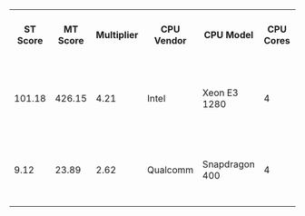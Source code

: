 <table id="Scores">
    <tr> <!--Table header-->
        <th>ST Score</th>
        <th>MT Score</th>
        <th>Multiplier</th>
        <th>CPU Vendor</th>
        <th>CPU Model</th>
        <th>CPU Cores</th>
        <th>CPU Threads</th>
        <th>CPU All Core Turbo</th>
        <th>CPU Single Core Turbo</th>
        <th>CPU Cache</th>
        <th>RAM Vendor</th>
        <th>RAM Model</th>
        <th>RAM Amount</th>
        <th>RAM Channels</th>
        <th>RAM Frequency</th>
        <th>RAM Timings</th>
        <th>Operating System</th>
        <th>OS Update</th>
        <th>OS Kernel</th>
        <th>Hardware Level</th>
        <th>Version</th>
        <th>Build</th>
        <th>CLI Options</th>
        <th>Submitter</th>
    </tr>
    <tr> <!--Template-->
        <td></td><!--ST Score-->
        <td></td><!--MT Score-->
        <td></td><!--Multiplier-->
        <td></td><!--CPU Vendor-->
        <td></td><!--CPU Model-->
        <td></td><!--CPU Cores-->
        <td></td><!--CPU Threads-->
        <td></td><!--CPU All Core Turbo-->
        <td></td><!--CPU Single Core Turbo-->
        <td></td><!--CPU Cache-->
        <td></td><!--RAM Vendor-->
        <td></td><!--RAM Model-->
        <td></td><!--RAM Amount-->
        <td></td><!--RAM Channels-->
        <td></td><!--RAM Frequency-->
        <td></td><!--RAM Timings-->
        <td></td><!--Operating System-->
        <td></td><!--OS Update-->
        <td></td><!--OS Kernel-->
        <td></td><!--Hardware Level-->
        <td></td><!--Version-->
        <td></td><!--Build-->
        <td></td><!--CLI Options-->
        <td></td><!--Submitter-->
    </tr>
    <tr> <!--Template-->
        <td>101.18</td><!--ST Score-->
        <td>426.15</td><!--MT Score-->
        <td>4.21</td><!--Multiplier-->
        <td>Intel</td><!--CPU Vendor-->
        <td>Xeon E3 1280</td><!--CPU Model-->
        <td>4</td><!--CPU Cores-->
        <td>8</td><!--CPU Threads-->
        <td>3600</td><!--CPU All Core Turbo-->
        <td>3900</td><!--CPU Single Core Turbo-->
        <td>256-1024-8192</td><!--CPU Cache-->
        <td>HyperX/Risemode</td><!--RAM Vendor-->
        <td>Fury/Unknown</td><!--RAM Model-->
        <td>16384</td><!--RAM Amount-->
        <td>2</td><!--RAM Channels-->
        <td>1333</td><!--RAM Frequency-->
        <td>8-8-8-16</td><!--RAM Timings-->
        <td>Fedora 31</td><!--Operating System-->
        <td>2019-12</td><!--OS Update-->
        <td>5.3.16</td><!--OS Kernel-->
        <td>5</td><!--Hardware Level-->
        <td>B0</td><!--Version-->
        <td>2-linux-amd64-gcc (Bring it on)</td><!--Build-->
        <td></td><!--CLI Options-->
        <td>1deterministic</td><!--Submitter-->
    </tr>
    <tr> <!--Template-->
        <td>9.12</td><!--ST Score-->
        <td>23.89</td><!--MT Score-->
        <td>2.62</td><!--Multiplier-->
        <td>Qualcomm</td><!--CPU Vendor-->
        <td>Snapdragon 400</td><!--CPU Model-->
        <td>4</td><!--CPU Cores-->
        <td>4</td><!--CPU Threads-->
        <td>1200</td><!--CPU All Core Turbo-->
        <td>1200</td><!--CPU Single Core Turbo-->
        <td>32-512</td><!--CPU Cache-->
        <td></td><!--RAM Vendor-->
        <td></td><!--RAM Model-->
        <td>1024</td><!--RAM Amount-->
        <td>1</td><!--RAM Channels-->
        <td>533</td><!--RAM Frequency-->
        <td></td><!--RAM Timings-->
        <td>LineageOS 14.1</td><!--Operating System-->
        <td>2019-12</td><!--OS Update-->
        <td>3.4.113</td><!--OS Kernel-->
        <td>3</td><!--Hardware Level-->
        <td>B0</td><!--Version-->
        <td>2-linux-armv7-gcc (Bring it on)</td><!--Build-->
        <td>--hardware-level 3 --threads 4</td><!--CLI Options-->
        <td>1deterministic</td><!--Submitter-->
    </tr>
</table>
